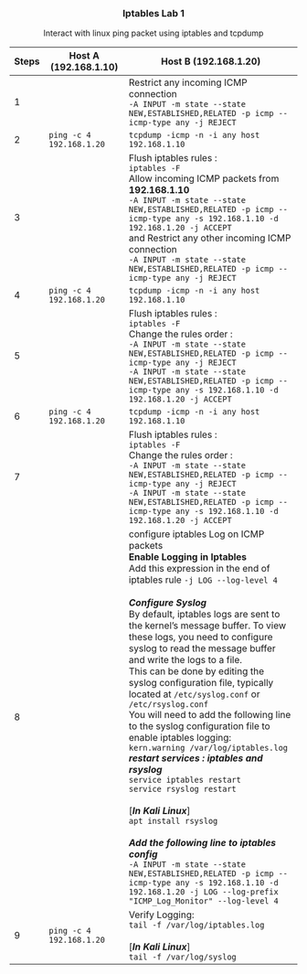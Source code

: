 <br />
<div align="center">
  <h3 align="center">Iptables Lab 1</h3>
  <p align="center">Interact with linux ping packet using iptables and tcpdump<br>
</div>


| Steps | Host A (192.168.1.10) | Host B (192.168.1.20) |
| --- | --- | --- |
|1| 						 | Restrict any incoming ICMP connection <br> `-A INPUT -m state --state NEW,ESTABLISHED,RELATED -p icmp --icmp-type any -j REJECT`
|2| `ping -c 4 192.168.1.20` | `tcpdump -icmp -n -i any host 192.168.1.10` |
|3| 						 | Flush iptables rules : <br>`iptables -F`<br>Allow incoming ICMP packets from **192.168.1.10** <br>`-A INPUT -m state --state NEW,ESTABLISHED,RELATED -p icmp --icmp-type any -s 192.168.1.10 -d 192.168.1.20 -j ACCEPT` <br> and Restrict any other incoming ICMP connection <br> `-A INPUT -m state --state NEW,ESTABLISHED,RELATED -p icmp --icmp-type any -j REJECT` |
|4| `ping -c 4 192.168.1.20` | `tcpdump -icmp -n -i any host 192.168.1.10` |
|5| 						 | Flush iptables rules : <br>`iptables -F`<br>Change the rules order : <br>`-A INPUT -m state --state NEW,ESTABLISHED,RELATED -p icmp --icmp-type any -j REJECT` <br>`-A INPUT -m state --state NEW,ESTABLISHED,RELATED -p icmp --icmp-type any -s 192.168.1.10 -d 192.168.1.20 -j ACCEPT` |
|6| `ping -c 4 192.168.1.20` | `tcpdump -icmp -n -i any host 192.168.1.10` |
|7| 						 | Flush iptables rules : <br>`iptables -F`<br>Change the rules order : <br>`-A INPUT -m state --state NEW,ESTABLISHED,RELATED -p icmp --icmp-type any -j REJECT`<br>`-A INPUT -m state --state NEW,ESTABLISHED,RELATED -p icmp --icmp-type any -s 192.168.1.10 -d 192.168.1.20 -j ACCEPT`  |
|8| 						 | configure iptables Log on ICMP packets <br>****Enable Logging in Iptables****<br>Add this expression in the end of iptables rule `-j LOG --log-level 4`<br><br>***Configure Syslog***<br>By default, iptables logs are sent to the kernel’s message buffer. To view these logs, you need to configure syslog to read the message buffer and write the logs to a file. <br>This can be done by editing the syslog configuration file, typically located at `/etc/syslog.conf` or `/etc/rsyslog.conf`<br>You will need to add the following line to the syslog configuration file to enable iptables logging:<br>`kern.warning /var/log/iptables.log`<br>***restart services : iptables and rsyslog***<br>`service iptables restart`<br>`service rsyslog restart`<br><br>[***In Kali Linux***]<br>`apt install rsyslog`<br><br>***Add the following line to iptables config***<br>`-A INPUT -m state --state NEW,ESTABLISHED,RELATED -p icmp --icmp-type any -s 192.168.1.10 -d 192.168.1.20 -j LOG --log-prefix "ICMP_Log_Monitor" --log-level 4` |
|9| `ping -c 4 192.168.1.20` | Verify Logging: <br>`tail -f /var/log/iptables.log`<br><br>[***In Kali Linux***]<br>`tail -f /var/log/syslog` |

